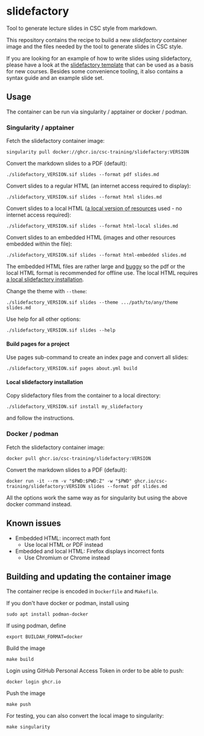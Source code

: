 # slidefactory

Tool to generate lecture slides in CSC style from markdown.

This repository contains the recipe to build a new *slidefactory* container
image and the files needed by the tool to generate slides in CSC style.

If you are looking for an example of how to write slides using slidefactory,
please have a look at the
[slidefactory template](https://github.com/csc-training/slidefactory-template)
that can be used as a basis for new courses. Besides some convenience tooling,
it also contains a syntax guide and an example slide set.


## Usage

The container can be run via singularity / apptainer or docker / podman.

### Singularity / apptainer

Fetch the slidefactory container image:

    singularity pull docker://ghcr.io/csc-training/slidefactory:VERSION

Convert the markdown slides to a PDF (default):

    ./slidefactory_VERSION.sif slides --format pdf slides.md

Convert slides to a regular HTML (an internet access required to display):

    ./slidefactory_VERSION.sif slides --format html slides.md

Convert slides to a local HTML ([a local version of resources](#local-slidefactory-installation) used - no internet access required):

    ./slidefactory_VERSION.sif slides --format html-local slides.md

Convert slides to an embedded HTML (images and other resources embedded within the file):

    ./slidefactory_VERSION.sif slides --format html-embedded slides.md

The embedded HTML files are rather large and [buggy](#known-issues) so
the pdf or the local HTML format is recommended for offline use.
The local HTML requires [a local slidefactory installation](#local-slidefactory-installation).

Change the theme with `--theme`:

    ./slidefactory_VERSION.sif slides --theme .../path/to/any/theme slides.md

Use help for all other options:

    ./slidefactory_VERSION.sif slides --help


#### Build pages for a project

Use pages sub-command to create an index page and convert all slides:

    ./slidefactory_VERSION.sif pages about.yml build


#### Local slidefactory installation

Copy slidefactory files from the container to a local directory:

    ./slidefactory_VERSION.sif install my_slidefactory

and follow the instructions.


### Docker / podman

Fetch the slidefactory container image:

    docker pull ghcr.io/csc-training/slidefactory:VERSION

Convert the markdown slides to a PDF (default):

    docker run -it --rm -v "$PWD:$PWD:Z" -w "$PWD" ghcr.io/csc-training/slidefactory:VERSION slides --format pdf slides.md

All the options work the same way as for singularity
but using the above docker command instead.


## Known issues

* Embedded HTML: incorrect math font
  * Use local HTML or PDF instead
* Embedded and local HTML: Firefox displays incorrect fonts
  * Use Chromium or Chrome instead


## Building and updating the container image

The container recipe is encoded in `Dockerfile` and `Makefile`.

If you don't have docker or podman, install using

    sudo apt install podman-docker

If using podman, define

    export BUILDAH_FORMAT=docker

Build the image

    make build

Login using GitHub Personal Access Token in order to be able to push:

    docker login ghcr.io

Push the image

    make push

For testing, you can also convert the local image to singularity:

    make singularity
